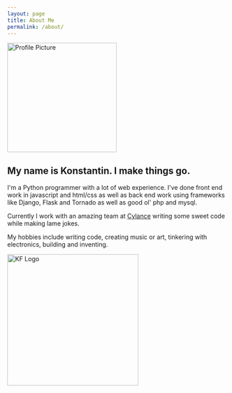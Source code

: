 ```yaml
---
layout: page
title: About Me
permalink: /about/
---
```


<img id="profile" src="{{ site.url }}/static/img/profile.jpg" alt="Profile Picture" width="250px" height="250px" />

## My name is Konstantin. I make things go.

I'm a Python programmer with a lot of web experience. I've done front end work in javascript and html/css
as well as back end work using frameworks like Django, Flask and Tornado as well as good ol' php and mysql.

Currently I work with an amazing team at [Cylance](https://www.cylcance.com) writing some sweet code while
making lame jokes.

My hobbies include writing code, creating music or art, tinkering with electronics,
building and inventing.

<img id="logo" class="center-horizontal" src="{{ site.url }}/static/img/logo.png" alt="KF Logo" width="300" height="300" />
